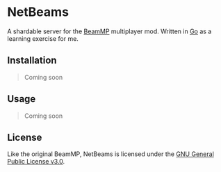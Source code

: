 # NetBeams

A shardable server for the [BeamMP](https://github.com/beammp/beammp) multiplayer mod.
Written in [Go](https://go.dev/) as a learning exercise for me.

## Installation

> Coming soon

## Usage

> Coming soon

## License

Like the original BeamMP, NetBeams is licensed under the [GNU General Public License v3.0](https://www.gnu.org/licenses/gpl-3.0.en.html). 


